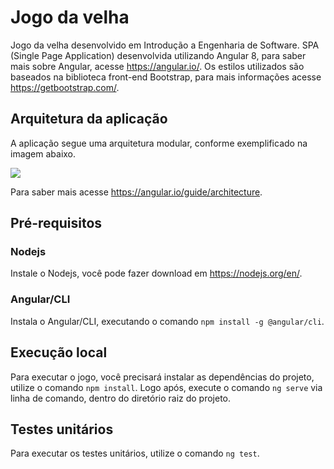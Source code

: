 # Jogo da velha
Jogo da velha desenvolvido em Introdução a Engenharia de Software.
SPA (Single Page Application) desenvolvida utilizando Angular 8, para saber mais sobre Angular, acesse https://angular.io/.
Os estilos utilizados são baseados na biblioteca front-end Bootstrap, para mais informações acesse https://getbootstrap.com/.

## Arquitetura da aplicação
A aplicação segue uma arquitetura modular, conforme exemplificado na imagem abaixo.

![](https://angular.io/generated/images/guide/architecture/overview2.png?raw=true)

Para saber mais acesse https://angular.io/guide/architecture.

## Pré-requisitos
### Nodejs
Instale o Nodejs, você pode fazer download em https://nodejs.org/en/.

### Angular/CLI
Instala o Angular/CLI, executando o comando `npm install -g @angular/cli`.

## Execução local
Para executar o jogo, você precisará instalar as dependências do projeto, utilize o comando `npm install`.
Logo após, execute o comando `ng serve` via linha de comando, dentro do diretório raiz do projeto.

## Testes unitários
Para executar os testes unitários, utilize o comando `ng test`.